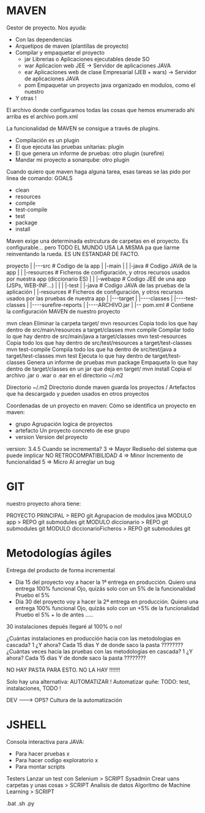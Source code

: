 # MAVEN

Gestor de proyecto. Nos ayuda:
- Con las dependencias
- Arquetipos de maven (plantillas de proyecto)
- Compilar y empaquetar el proyecto
    - jar   Librerias o Aplicaciones ejecutables desde SO
    - war   Aplicacion web JEE -> Servidor de aplicaciones JAVA
    - ear   Aplicaciones web de clase Empresarial (JEB + wars) -> Servidor de aplicaciones JAVA
    - pom   Empaquetar un proyecto java organizado en modulos, como el nuestro
- Y otras !

El archivo donde configuramos todas las cosas que hemos enumerado ahi arriba es el archivo pom.xml

La funcionalidad de MAVEN se consigue a través de plugins.
- Compilación es un plugin
- El que ejecuta las pruebas unitarias: plugin
- El que genera un informe de pruebas: otro plugin (surefire)
- Mandar mi proyecto a sonarqube: otro plugin 

Cuando quiero que maven haga alguna tarea, esas tareas se las pido por linea de comando: GOALS
- clean
- resources
- compile
- test-compile
- test
- package
- install

Maven exige una determinada estrcutura de carpetas en el proyecto. 
Es configurable... pero TODO EL MUNDO USA LA MISMA
pa que liarme reinventando la rueda. ES UN ESTANDAR DE FACTO.

proyecto
 |
 |---src                    # Codigo de la app
 |    |-main
 |    |   |-java            # Codigo JAVA de la app
 |    |   |-resources       # Ficheros de configuración, y otros recursos usados por nuestra app (diccionario ES)
 |    |   |-webapp          # Codigo JEE de una app (JSPs, WEB-INF...)
 |    | 
 |    |-test
 |        |-java            # Codigo JAVA de las pruebas de la aplicación
 |        |-resources       # Ficheros de configuración, y otros recursos usados por las pruebas de nuestra app
 |
 |---target
 |    |----classes
 |    |----test-classes
 |    |----surefire-reports
 |    |----ARCHIVO.jar
 |
 |-- pom.xml                # Contiene la configuración MAVEN de nuestro proyecto

mvn clean               Eliminar la carpeta target/
mvn resources           Copia todo los que hay dentro de src/main/resources a target/classes
mvn compile             Compilar todo lo que hay dentro de src/main/java a target/classes
mvn test-resources      Copia todo los que hay dentro de src/test/resources a target/test-classes
mvn test-compile        Compila todo los que ha dentro de src/test/java a target/test-classes
mvn test                Ejecuta lo que hay dentro de target/test-classes
                        Genera un informe de pruebas 
mvn package             Empaqueta lo que hay dentro de target/classes en un jar que deja en target/
mvn install             Copia el archivo .jar o .war o .ear en el directorio ~/.m2

Directorio ~/.m2        Directorio donde maven guarda los proyectos / Artefactos que ha descargado y 
                        pueden usados en otros proyectos

Coordenadas de un proyecto en maven: Cómo se identifica un proyecto en maven:
- grupo         Agrupación logica de proyectos
- artefacto     Un proyecto concreto de ese grupo
- version       Version del proyecto

version: 3.4.5
                Cuando se incrementa?
3 => Mayor      Rediseño del sistema que puede implicar NO RETROCOMPATIBILIDAD
4 => Minor      Incremento de funcionalidad
5 => Micro      Al arreglar un bug

# GIT 

nuestro proyecto ahora tiene:

PROYECTO PRINCIPAL                  >                       REPO git 
    Agrupacion de modulos java
    MODULO app                      > REPO git              submodules git
    MODULO diccionario              > REPO git              submodules git
    MODULO diccionarioFicheros      > REPO git              submodules git
    
    
# Metodologías ágiles

Entrega del producto de forma incremental
- Dia 15 del proyecto voy a hacer la 1ª entrega en producción. Quiero una entrega 100% funcional
    Ojo, quizás solo con un 5% de la funcionalidad          Pruebo el 5%
- Dia 30 del proyecto voy a hacer la 2ª entrega en producción. Quiero una entrega 100% funcional
    Ojo, quizás solo con un +5% de la funcionalidad         Pruebo el 5% + lo de antes
.....

30 instalaciones depués llegaré al 100% o no!

¿Cuántas instalaciones en producción hacia con las metodologias en cascada? 1
¿Y ahora? Cada 15 dias
Y de donde saco la pasta ????????
¿Cuántas veces hacia las pruebas con las metodologias en cascada? 1
¿Y ahora? Cada 15 dias
Y de donde saco la pasta ????????

NO HAY PASTA PARA ESTO. NO LA HAY !!!!!!!

Solo hay una alternativa: AUTOMATIZAR !
Automatizar quñe: TODO: test, instalaciones, TODO !

DEV ---> OPS? Cultura de la automatización 

# JSHELL

Consola interactiva para JAVA:
- Para hacer pruebas                        x
- Para hacer codigo exploratorio            x
- Para montar scripts


Testers
    Lanzar un test con Selenium > SCRIPT
Sysadmin
    Crear uans carpetas y unas cosas > SCRIPT
Analisis de datos 
    Algoritmo de Machine Learning > SCRIPT
    
.bat
.sh
.py
